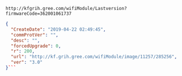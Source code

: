`http://kfgrih.gree.com/wifiModule/Lastversion?firmwareCode=362001061737`

```json
{
  "CreateDate": "2019-04-22 02:49:45",
  "commProtVer": "",
  "desc": "",
  "forcedUpgrade": 0,
  "r": 200,
  "url": "http://kf.grih.gree.com/wifiModule/image/11257/285256",
  "ver": "3.0"
}```